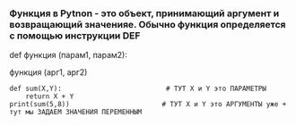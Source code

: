 ### Функция в Pytnon - это объект, принимающий аргумент и возвращающий значенияе. Обычно функция определяется с помощью инструкции DEF

def функция (парам1, парам2):


функция (арг1, арг2)

```
def sum(X,Y):                          # ТУТ X и Y это ПАРАМЕТРЫ
    return X + Y
print(sum(5,8))                       # ТУТ X и Y это АРГУМЕНТЫ уже + тут мы ЗАДАЕМ ЗНАЧЕНИЯ ПЕРЕМЕННЫМ 
```
